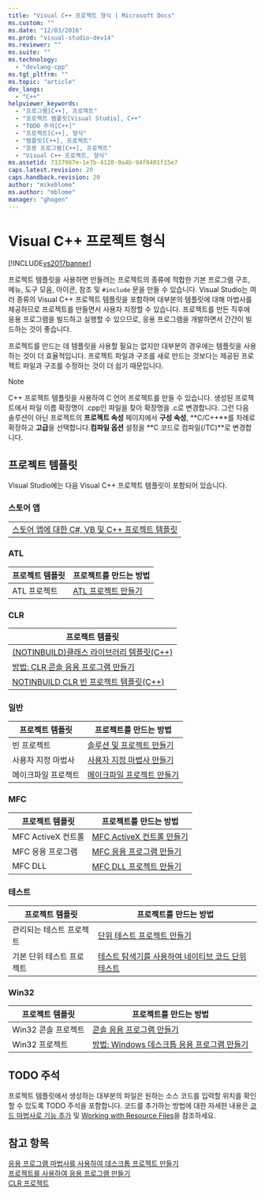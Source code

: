 ```yaml
---
title: "Visual C++ 프로젝트 형식 | Microsoft Docs"
ms.custom: ""
ms.date: "12/03/2016"
ms.prod: "visual-studio-dev14"
ms.reviewer: ""
ms.suite: ""
ms.technology: 
  - "devlang-cpp"
ms.tgt_pltfrm: ""
ms.topic: "article"
dev_langs: 
  - "C++"
helpviewer_keywords: 
  - "프로그램[C++], 프로젝트"
  - "프로젝트 템플릿[Visual Studio], C++"
  - "TODO 주석[C++]"
  - "프로젝트[C++], 형식"
  - "템플릿[C++], 프로젝트"
  - "응용 프로그램[C++], 프로젝트"
  - "Visual C++ 프로젝트, 형식"
ms.assetid: 7337987e-1e7b-4120-9a4b-94f0401f15e7
caps.latest.revision: 20
caps.handback.revision: 20
author: "mikeblome"
ms.author: "mblome"
manager: "ghogen"
---
```

# Visual C++ 프로젝트 형식
[!INCLUDE[vs2017banner](../assembler/inline/includes/vs2017banner.md)]

프로젝트 템플릿을 사용하면 만들려는 프로젝트의 종류에 적합한 기본 프로그램 구조, 메뉴, 도구 모음, 아이콘, 참조 및 `#include` 문을 만들 수 있습니다. Visual Studio는 여러 종류의 Visual C\+\+ 프로젝트 템플릿을 포함하며 대부분의 템플릿에 대해 마법사를 제공하므로 프로젝트를 만들면서 사용자 지정할 수 있습니다. 프로젝트를 만든 직후에 응용 프로그램을 빌드하고 실행할 수 있으므로, 응용 프로그램을 개발하면서 간간이 빌드하는 것이 좋습니다.  
  
 프로젝트를 만드는 데 템플릿을 사용할 필요는 없지만 대부분의 경우에는 템플릿을 사용하는 것이 더 효율적입니다. 프로젝트 파일과 구조를 새로 만드는 것보다는 제공된 프로젝트 파일과 구조를 수정하는 것이 더 쉽기 때문입니다.  
  
> [!NOTE]
>  C\+\+ 프로젝트 템플릿을 사용하여 C 언어 프로젝트를 만들 수 있습니다. 생성된 프로젝트에서 파일 이름 확장명이 .cpp인 파일을 찾아 확장명을 .c로 변경합니다. 그런 다음 솔루션이 아닌 프로젝트의 **프로젝트 속성** 페이지에서 **구성 속성**, **C\/C\+\+**를 차례로 확장하고 **고급**을 선택합니다.**컴파일 옵션** 설정을 **C 코드로 컴파일\(\/TC\)**로 변경합니다.  
  
## 프로젝트 템플릿  
 Visual Studio에는 다음 Visual C\+\+ 프로젝트 템플릿이 포함되어 있습니다.  
  
### 스토어 앱  
  
||  
|-|  
|[스토어 앱에 대한 C\#, VB 및 C\+\+ 프로젝트 템플릿](http://go.microsoft.com/fwlink/p/?LinkID=262279)|  
  
### ATL  
  
|프로젝트 템플릿|프로젝트를 만드는 방법|  
|--------------|------------------|  
|ATL 프로젝트|[ATL 프로젝트 만들기](../atl/reference/creating-an-atl-project.md)|  
  
### CLR  
  
|프로젝트 템플릿|  
|--------------|  
|[\(NOTINBUILD\)클래스 라이브러리 템플릿\(C\+\+\)](http://msdn.microsoft.com/ko-kr/0d779bfa-5c5a-4b10-a9d5-a6791764a78f)|  
|[방법: CLR 콘솔 응용 프로그램 만들기](../dotnet/how-to-create-clr-console-applications-cpp-cli.md)|  
|[NOTINBUILD CLR 빈 프로젝트 템플릿\(C\+\+\)](http://msdn.microsoft.com/ko-kr/f57c5572-5581-440f-b684-eec646764f08)|  
  
### 일반  
  
|프로젝트 템플릿|프로젝트를 만드는 방법|  
|--------------|------------------|  
|빈 프로젝트|[솔루션 및 프로젝트 만들기](../Topic/Creating%20Solutions%20and%20Projects.md)|  
|사용자 지정 마법사|[사용자 지정 마법사 만들기](../ide/creating-a-custom-wizard.md)|  
|메이크파일 프로젝트|[메이크파일 프로젝트 만들기](../ide/creating-a-makefile-project.md)|  
  
### MFC  
  
|프로젝트 템플릿|프로젝트를 만드는 방법|  
|--------------|------------------|  
|MFC ActiveX 컨트롤|[MFC ActiveX 컨트롤 만들기](../mfc/reference/creating-an-mfc-activex-control.md)|  
|MFC 응용 프로그램|[MFC 응용 프로그램 만들기](../mfc/reference/creating-an-mfc-application.md)|  
|MFC DLL|[MFC DLL 프로젝트 만들기](../mfc/reference/creating-an-mfc-dll-project.md)|  
  
### 테스트  
  
|프로젝트 템플릿|프로젝트를 만드는 방법|  
|--------------|------------------|  
|관리되는 테스트 프로젝트|[단위 테스트 프로젝트 만들기](../Topic/Create%20a%20unit%20test%20project.md)|  
|기본 단위 테스트 프로젝트|[테스트 탐색기를 사용하여 네이티브 코드 단위 테스트](http://msdn.microsoft.com/ko-kr/8a09d6d8-3613-49d8-9ffe-11375ac4736c)|  
  
### Win32  
  
|프로젝트 템플릿|프로젝트를 만드는 방법|  
|--------------|------------------|  
|Win32 콘솔 프로젝트|[콘솔 응용 프로그램 만들기](../windows/creating-a-console-application.md)|  
|Win32 프로젝트|[방법: Windows 데스크톱 응용 프로그램 만들기](../Topic/How%20to:%20Create%20a%20Windows%20Desktop%20Application.md)|  
  
## TODO 주석  
 프로젝트 템플릿에서 생성하는 대부분의 파일은 원하는 소스 코드를 입력할 위치를 확인할 수 있도록 TODO 주석을 포함합니다. 코드를 추가하는 방법에 대한 자세한 내용은 [코드 마법사로 기능 추가](../ide/adding-functionality-with-code-wizards-cpp.md) 및 [Working with Resource Files](../mfc/working-with-resource-files.md)을 참조하세요.  
  
## 참고 항목  
 [응용 프로그램 마법사를 사용하여 데스크톱 프로젝트 만들기](../ide/creating-desktop-projects-by-using-application-wizards.md)   
 [프로젝트를 사용하여 응용 프로그램 만들기](http://msdn.microsoft.com/ko-kr/3339fa90-bac2-4b95-8361-662a2e0e7dfe)   
 [CLR 프로젝트](../ide/files-created-for-clr-projects.md)